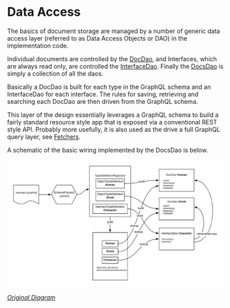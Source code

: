 # Data Access 

The basics of document storage are managed by a number of generic data access layer (referred to as Data Access Objects or DAO)
 in the implementation code.

Individual documents are controlled by the 
[DocDao](https://github.com/ianmorgan/graph-store/blob/master/src/main/java/ianmorgan/docstore/DocDao.kt), 
and Interfaces, which are always read only, are controlled the 
[InterfaceDao](https://github.com/ianmorgan/graph-store/blob/master/src/main/java/ianmorgan/docstore/InterfaceDao.kt). 
Finally the 
[DocsDao](https://github.com/ianmorgan/graph-store/blob/master/src/main/java/ianmorgan/docstore/DocsDao.kt) is 
simply a collection of all the daos.

Basically a DocDao is built for each type in the GraphQL schema and an InterfaceDao for each interface. 
The rules for saving, retrieving and searching each DocDao are then driven from the GraphQL schema. 

This layer of the design essentially leverages a GraphQL schema to build a fairly standard resource style app that 
is exposed via a conventional REST style API. Probably more usefully, it is also used as the drive a full GraphQL 
query layer, see [Fetchers](fetchers).

A schematic of the basic wiring implemented by the DocsDao is below.

<img src="images/docs-dao-wiring.png" width="800"> 

_[Original Diagram](https://www.lucidchart.com/invitations/accept/c1bc70c1-c36d-41fa-9e2b-9d27859fdabf)_
